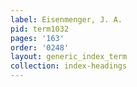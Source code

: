 ```yaml
---
label: Eisenmenger, J. A.
pid: term1032
pages: '163'
order: '0248'
layout: generic_index_term
collection: index-headings
---
```

